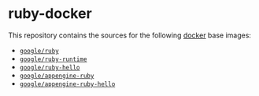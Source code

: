 ruby-docker
=============

This repository contains the sources for the following [docker](https://docker.io) base images:
- [`google/ruby`](/base)
- [`google/ruby-runtime`](/runtime)
- [`google/ruby-hello`](/hello)
- [`google/appengine-ruby`](/appengine)
- [`google/appengine-ruby-hello`](/appengine-hello)
